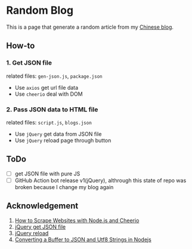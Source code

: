 # Random Blog

This is a page that generate a random article from my [Chinese blog](https://www.yidajiabei.xyz/blog/).

## How-to

### 1. Get JSON file

related files: `gen-json.js`, `package.json`

- Use `axios` get url file data
- Use `cheerio` deal with DOM

### 2. Pass JSON data to HTML file

related files: `script.js`, `blogs.json`

- Use `jQuery` get data from JSON file
- Use `jQuery` reload page through button

## ToDo

- [ ] get JSON file with pure JS
- [ ] GitHub Action bot release v1(jQuery), althrough this state of repo was broken because I change my blog again

## Acknowledgement

1. [How to Scrape Websites with Node.js and Cheerio](https://www.freecodecamp.org/news/how-to-scrape-websites-with-node-js-and-cheerio/)
2. [jQuery get JSON file](https://stackoverflow.com/a/7346598/12539782)
3. [jQuery reload](https://stackoverflow.com/a/5404869/12539782)
4. [Converting a Buffer to JSON and Utf8 Strings in Nodejs](https://medium.com/hackernoon/https-medium-com-amanhimself-converting-a-buffer-to-json-and-utf8-strings-in-nodejs-2150b1e3de57)
